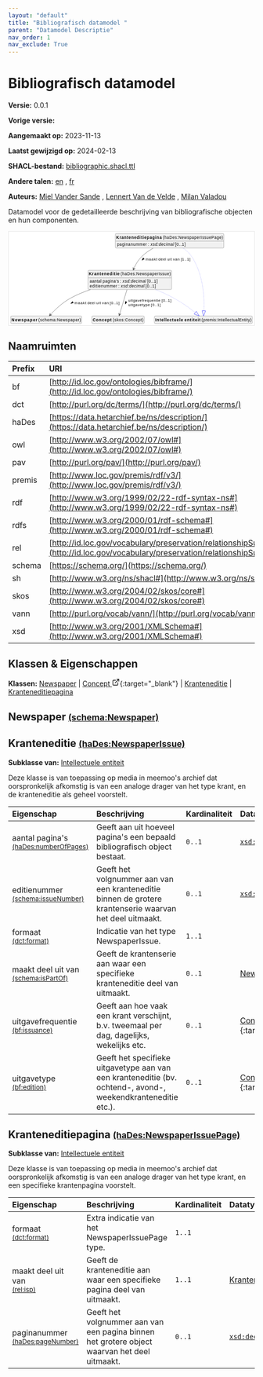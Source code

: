 ```yaml
---
layout: "default"
title: "Bibliografisch datamodel "
parent: "Datamodel Descriptie"
nav_order: 1
nav_exclude: True
---
```

<svg xmlns="http://www.w3.org/2000/svg" style="display: none;"><symbol id="svg-external-link" width="24" height="24" viewBox="0 0 24 24" fill="none" stroke="currentColor" stroke-width="2" stroke-linecap="round" stroke-linejoin="round" class="feather feather-external-link"><title id="svg-external-link-title">(external link)</title><path d="M18 13v6a2 2 0 0 1-2 2H5a2 2 0 0 1-2-2V8a2 2 0 0 1 2-2h6"></path><polyline points="15 3 21 3 21 9"></polyline><line x1="10" y1="14" x2="21" y2="3"></line> </symbol></svg>

Bibliografisch datamodel 
====================

**Versie:** 0.0.1

**Vorige versie:** 

**Aangemaakt op:** 2023-11-13

**Laatst gewijzigd op:** 2024-02-13

**SHACL-bestand:** [bibliographic.shacl.ttl](bibliographic.shacl.ttl)

**Andere talen:**
[en](../en)
, [fr](../fr)

**Auteurs:**
[Miel Vander Sande](mailto:miel.vandersande@meemoo.be)
, [Lennert Van de Velde](mailto:lennert.vandevelde@meemoo.be)
, [Milan Valadou](mailto:milan.valadou@meemoo.be)


Datamodel voor de gedetailleerde beschrijving van bibliografische objecten en hun componenten.

<div class="wrap">
  <div class="zoom">
  <svg xmlns="http://www.w3.org/2000/svg" xmlns:xlink="http://www.w3.org/1999/xlink" contentStyleType="text/css" preserveAspectRatio="none" version="1.1" viewBox="0 0 858 326" zoomAndPan="magnify"><defs/><g><a href="#schema%3ANewspaper" target="_top" title="#schema%3ANewspaper" xlink:actuate="onRequest" xlink:href="#schema%3ANewspaper" xlink:show="new" xlink:title="#schema%3ANewspaper" xlink:type="simple"><g id="elem_schema_Newspaper"><rect codeLine="15" fill="#F1F1F1" height="26.2969" id="schema_Newspaper" rx="3.5" ry="3.5" style="stroke:#181818;stroke-width:0.5;" width="248" x="7" y="294"/><text fill="#000000" font-family="sans-serif" font-size="14" font-weight="bold" lengthAdjust="spacing" textLength="90" x="10" y="311.9951">Newspaper</text><text fill="#000000" font-family="sans-serif" font-size="14" lengthAdjust="spacing" textLength="4" x="100" y="311.9951"> </text><text fill="#000000" font-family="sans-serif" font-size="14" lengthAdjust="spacing" textLength="148" x="104" y="311.9951">(schema:Newspaper)</text></g></a><a href="../../terms/nl#skos%3AConcept" target="_top" title="../../terms/nl#skos%3AConcept" xlink:actuate="onRequest" xlink:href="../../terms/nl#skos%3AConcept" xlink:show="new" xlink:title="../../terms/nl#skos%3AConcept" xlink:type="simple"><g id="elem_skos_Concept"><rect codeLine="16" fill="#F1F1F1" height="26.2969" id="skos_Concept" rx="3.5" ry="3.5" style="stroke:#181818;stroke-width:0.5;" width="183" x="290.5" y="294"/><text fill="#000000" font-family="sans-serif" font-size="14" font-weight="bold" lengthAdjust="spacing" textLength="66" x="293.5" y="311.9951">Concept</text><text fill="#000000" font-family="sans-serif" font-size="14" lengthAdjust="spacing" textLength="4" x="359.5" y="311.9951"> </text><text fill="#000000" font-family="sans-serif" font-size="14" lengthAdjust="spacing" textLength="107" x="363.5" y="311.9951">(skos:Concept)</text></g></a><a href="#haDes%3ANewspaperIssue" target="_top" title="#haDes%3ANewspaperIssue" xlink:actuate="onRequest" xlink:href="#haDes%3ANewspaperIssue" xlink:show="new" xlink:title="#haDes%3ANewspaperIssue" xlink:type="simple"><g id="elem_haDes_NewspaperIssue"><rect codeLine="17" fill="#F1F1F1" height="66.8906" id="haDes_NewspaperIssue" rx="3.5" ry="3.5" style="stroke:#181818;stroke-width:0.5;" width="292" x="277" y="135"/><text fill="#000000" font-family="sans-serif" font-size="14" font-weight="bold" lengthAdjust="spacing" textLength="107" x="280" y="152.9951">Kranteneditie</text><text fill="#000000" font-family="sans-serif" font-size="14" lengthAdjust="spacing" textLength="4" x="387" y="152.9951"> </text><text fill="#000000" font-family="sans-serif" font-size="14" lengthAdjust="spacing" textLength="175" x="391" y="152.9951">(haDes:NewspaperIssue)</text><line style="stroke:#181818;stroke-width:0.5;" x1="278" x2="568" y1="161.2969" y2="161.2969"/><text fill="#000000" font-family="sans-serif" font-size="14" lengthAdjust="spacing" textLength="41" x="283" y="178.292">aantal</text><text fill="#000000" font-family="sans-serif" font-size="14" lengthAdjust="spacing" textLength="4" x="324" y="178.292"> </text><text fill="#000000" font-family="sans-serif" font-size="14" lengthAdjust="spacing" textLength="57" x="328" y="178.292">pagina's</text><text fill="#000000" font-family="sans-serif" font-size="14" lengthAdjust="spacing" textLength="4" x="385" y="178.292"> </text><text fill="#000000" font-family="sans-serif" font-size="14" lengthAdjust="spacing" textLength="5" x="389" y="178.292">:</text><text fill="#000000" font-family="sans-serif" font-size="14" lengthAdjust="spacing" textLength="4" x="394" y="178.292"> </text><text fill="#000000" font-family="sans-serif" font-size="14" font-style="italic" lengthAdjust="spacing" textLength="82" x="398" y="178.292">xsd:decimal</text><text fill="#000000" font-family="sans-serif" font-size="14" lengthAdjust="spacing" textLength="4" x="480" y="178.292"> </text><text fill="#000000" font-family="sans-serif" font-size="14" lengthAdjust="spacing" textLength="36" x="484" y="178.292">[0..1]</text><text fill="#000000" font-family="sans-serif" font-size="14" lengthAdjust="spacing" textLength="96" x="283" y="194.5889">editienummer</text><text fill="#000000" font-family="sans-serif" font-size="14" lengthAdjust="spacing" textLength="4" x="379" y="194.5889"> </text><text fill="#000000" font-family="sans-serif" font-size="14" lengthAdjust="spacing" textLength="5" x="383" y="194.5889">:</text><text fill="#000000" font-family="sans-serif" font-size="14" lengthAdjust="spacing" textLength="4" x="388" y="194.5889"> </text><text fill="#000000" font-family="sans-serif" font-size="14" font-style="italic" lengthAdjust="spacing" textLength="82" x="392" y="194.5889">xsd:decimal</text><text fill="#000000" font-family="sans-serif" font-size="14" lengthAdjust="spacing" textLength="4" x="474" y="194.5889"> </text><text fill="#000000" font-family="sans-serif" font-size="14" lengthAdjust="spacing" textLength="36" x="478" y="194.5889">[0..1]</text></g></a><a href="#premis%3AIntellectualEntity" target="_top" title="#premis%3AIntellectualEntity" xlink:actuate="onRequest" xlink:href="#premis%3AIntellectualEntity" xlink:show="new" xlink:title="#premis%3AIntellectualEntity" xlink:type="simple"><g id="elem_premis_IntellectualEntity"><rect codeLine="20" fill="#F1F1F1" height="26.2969" id="premis_IntellectualEntity" rx="3.5" ry="3.5" style="stroke:#181818;stroke-width:0.5;" width="342" x="509" y="294"/><text fill="#000000" font-family="sans-serif" font-size="14" font-weight="bold" lengthAdjust="spacing" textLength="97" x="512" y="311.9951">Intellectuele</text><text fill="#000000" font-family="sans-serif" font-size="14" font-weight="bold" lengthAdjust="spacing" textLength="5" x="609" y="311.9951"> </text><text fill="#000000" font-family="sans-serif" font-size="14" font-weight="bold" lengthAdjust="spacing" textLength="56" x="614" y="311.9951">entiteit</text><text fill="#000000" font-family="sans-serif" font-size="14" lengthAdjust="spacing" textLength="4" x="670" y="311.9951"> </text><text fill="#000000" font-family="sans-serif" font-size="14" lengthAdjust="spacing" textLength="174" x="674" y="311.9951">(premis:IntellectualEntity)</text></g></a><a href="#haDes%3ANewspaperIssuePage" target="_top" title="#haDes%3ANewspaperIssuePage" xlink:actuate="onRequest" xlink:href="#haDes%3ANewspaperIssuePage" xlink:show="new" xlink:title="#haDes%3ANewspaperIssuePage" xlink:type="simple"><g id="elem_haDes_NewspaperIssuePage"><rect codeLine="19" fill="#F1F1F1" height="50.5938" id="haDes_NewspaperIssuePage" rx="3.5" ry="3.5" style="stroke:#181818;stroke-width:0.5;" width="379" x="372.5" y="7"/><text fill="#000000" font-family="sans-serif" font-size="14" font-weight="bold" lengthAdjust="spacing" textLength="159" x="375.5" y="24.9951">Kranteneditiepagina</text><text fill="#000000" font-family="sans-serif" font-size="14" lengthAdjust="spacing" textLength="4" x="534.5" y="24.9951"> </text><text fill="#000000" font-family="sans-serif" font-size="14" lengthAdjust="spacing" textLength="210" x="538.5" y="24.9951">(haDes:NewspaperIssuePage)</text><line style="stroke:#181818;stroke-width:0.5;" x1="373.5" x2="750.5" y1="33.2969" y2="33.2969"/><text fill="#000000" font-family="sans-serif" font-size="14" lengthAdjust="spacing" textLength="104" x="378.5" y="50.292">paginanummer</text><text fill="#000000" font-family="sans-serif" font-size="14" lengthAdjust="spacing" textLength="4" x="482.5" y="50.292"> </text><text fill="#000000" font-family="sans-serif" font-size="14" lengthAdjust="spacing" textLength="5" x="486.5" y="50.292">:</text><text fill="#000000" font-family="sans-serif" font-size="14" lengthAdjust="spacing" textLength="4" x="491.5" y="50.292"> </text><text fill="#000000" font-family="sans-serif" font-size="14" font-style="italic" lengthAdjust="spacing" textLength="82" x="495.5" y="50.292">xsd:decimal</text><text fill="#000000" font-family="sans-serif" font-size="14" lengthAdjust="spacing" textLength="4" x="577.5" y="50.292"> </text><text fill="#000000" font-family="sans-serif" font-size="14" lengthAdjust="spacing" textLength="36" x="581.5" y="50.292">[0..1]</text></g></a><g id="link_haDes_NewspaperIssue_premis_IntellectualEntity"><path codeLine="26" d="M513.43,202.02 C534.74,210.82 557.04,220.99 577,232 C610.54,250.51 632.115,266.6709 651.435,282.4109 " fill="none" id="haDes_NewspaperIssue-to-premis_IntellectualEntity" style="stroke:#0000FF;stroke-width:1.0;stroke-dasharray:1.0,3.0;"/><polygon fill="none" points="665.39,293.78,655.2247,277.7592,647.6453,287.0625,665.39,293.78" style="stroke:#0000FF;stroke-width:1.0;"/></g><g id="link_haDes_NewspaperIssue_schema_Newspaper"><path codeLine="30" d="M285.47,202.06 C261.58,210.21 237.52,220.11 216,232 C185.69,248.75 160.73,273.3015 145.7,289.5815 " fill="none" id="haDes_NewspaperIssue-to-schema_Newspaper" style="stroke:#454645;stroke-width:1.0;"/><polygon fill="#454645" points="141.63,293.99,150.674,290.0906,145.0217,290.3162,144.796,284.6639,141.63,293.99" style="stroke:#454645;stroke-width:1.0;"/><polygon fill="#000000" points="216.7623,250.72,225.9881,248.4105,222.8687,243.4287,216.7623,250.72" style="stroke:#000000;stroke-width:1.0;"/><text fill="#000000" font-family="sans-serif" font-size="13" lengthAdjust="spacing" textLength="41" x="230" y="252.5669">maakt</text><text fill="#000000" font-family="sans-serif" font-size="13" lengthAdjust="spacing" textLength="4" x="271" y="252.5669"> </text><text fill="#000000" font-family="sans-serif" font-size="13" lengthAdjust="spacing" textLength="27" x="275" y="252.5669">deel</text><text fill="#000000" font-family="sans-serif" font-size="13" lengthAdjust="spacing" textLength="4" x="302" y="252.5669"> </text><text fill="#000000" font-family="sans-serif" font-size="13" lengthAdjust="spacing" textLength="16" x="306" y="252.5669">uit</text><text fill="#000000" font-family="sans-serif" font-size="13" lengthAdjust="spacing" textLength="4" x="322" y="252.5669"> </text><text fill="#000000" font-family="sans-serif" font-size="13" lengthAdjust="spacing" textLength="23" x="326" y="252.5669">van</text><text fill="#000000" font-family="sans-serif" font-size="13" lengthAdjust="spacing" textLength="4" x="349" y="252.5669"> </text><text fill="#000000" font-family="sans-serif" font-size="13" lengthAdjust="spacing" textLength="34" x="353" y="252.5669">[0..1]</text></g><g id="link_haDes_NewspaperIssue_skos_Concept"><path codeLine="31" d="M413.18,202.2 C404.32,231.69 393.4982,267.7443 387.3682,288.1243 " fill="none" id="haDes_NewspaperIssue-to-skos_Concept" style="stroke:#454645;stroke-width:1.0;"/><polygon fill="#454645" points="385.64,293.87,392.0628,286.4036,387.0802,289.0819,384.4019,284.0993,385.64,293.87" style="stroke:#454645;stroke-width:1.0;"/><polygon fill="#000000" points="407.5615,252.9214,412.9784,245.1043,407.3491,243.4132,407.5615,252.9214" style="stroke:#000000;stroke-width:1.0;"/><text fill="#000000" font-family="sans-serif" font-size="13" lengthAdjust="spacing" textLength="112" x="418" y="245.0669">uitgavefrequentie</text><text fill="#000000" font-family="sans-serif" font-size="13" lengthAdjust="spacing" textLength="4" x="530" y="245.0669"> </text><text fill="#000000" font-family="sans-serif" font-size="13" lengthAdjust="spacing" textLength="34" x="534" y="245.0669">[0..1]</text><text fill="#000000" font-family="sans-serif" font-size="13" lengthAdjust="spacing" textLength="75" x="418" y="260.1997">uitgavetype</text><text fill="#000000" font-family="sans-serif" font-size="13" lengthAdjust="spacing" textLength="4" x="493" y="260.1997"> </text><text fill="#000000" font-family="sans-serif" font-size="13" lengthAdjust="spacing" textLength="34" x="497" y="260.1997">[0..1]</text></g><g id="link_haDes_NewspaperIssuePage_premis_IntellectualEntity"><path codeLine="34" d="M609.75,58.15 C621.26,66.21 632.41,76.19 640,88 C683.69,155.98 683.5477,241.1439 681.7477,276.0239 " fill="none" id="haDes_NewspaperIssuePage-to-premis_IntellectualEntity" style="stroke:#0000FF;stroke-width:1.0;stroke-dasharray:1.0,3.0;"/><polygon fill="none" points="680.82,294,687.7397,276.3331,675.7556,275.7147,680.82,294" style="stroke:#0000FF;stroke-width:1.0;"/></g><g id="link_haDes_NewspaperIssuePage_haDes_NewspaperIssue"><path codeLine="37" d="M504.65,58.06 C490.19,66.12 475.52,76.12 464,88 C451.14,101.27 443.7699,113.8765 436.9999,129.4665 " fill="none" id="haDes_NewspaperIssuePage-to-haDes_NewspaperIssue" style="stroke:#454645;stroke-width:1.0;"/><polygon fill="#454645" points="434.61,134.97,441.8638,128.308,436.6016,130.3838,434.5259,125.1215,434.61,134.97" style="stroke:#454645;stroke-width:1.0;"/><polygon fill="#000000" points="465.5612,100.1961,473.9155,95.6512,469.6485,91.6086,465.5612,100.1961" style="stroke:#000000;stroke-width:1.0;"/><text fill="#000000" font-family="sans-serif" font-size="13" lengthAdjust="spacing" textLength="41" x="478" y="101.0669">maakt</text><text fill="#000000" font-family="sans-serif" font-size="13" lengthAdjust="spacing" textLength="4" x="519" y="101.0669"> </text><text fill="#000000" font-family="sans-serif" font-size="13" lengthAdjust="spacing" textLength="27" x="523" y="101.0669">deel</text><text fill="#000000" font-family="sans-serif" font-size="13" lengthAdjust="spacing" textLength="4" x="550" y="101.0669"> </text><text fill="#000000" font-family="sans-serif" font-size="13" lengthAdjust="spacing" textLength="16" x="554" y="101.0669">uit</text><text fill="#000000" font-family="sans-serif" font-size="13" lengthAdjust="spacing" textLength="4" x="570" y="101.0669"> </text><text fill="#000000" font-family="sans-serif" font-size="13" lengthAdjust="spacing" textLength="23" x="574" y="101.0669">van</text><text fill="#000000" font-family="sans-serif" font-size="13" lengthAdjust="spacing" textLength="4" x="597" y="101.0669"> </text><text fill="#000000" font-family="sans-serif" font-size="13" lengthAdjust="spacing" textLength="34" x="601" y="101.0669">[1..1]</text></g></g></svg>
  </div>
</div>

## Naamruimten

| Prefix | URI      |
| :----- | :------- |
| bf     | [http://id.loc.gov/ontologies/bibframe/](http://id.loc.gov/ontologies/bibframe/) |
| dct     | [http://purl.org/dc/terms/](http://purl.org/dc/terms/) |
| haDes     | [https://data.hetarchief.be/ns/description/](https://data.hetarchief.be/ns/description/) |
| owl     | [http://www.w3.org/2002/07/owl#](http://www.w3.org/2002/07/owl#) |
| pav     | [http://purl.org/pav/](http://purl.org/pav/) |
| premis     | [http://www.loc.gov/premis/rdf/v3/](http://www.loc.gov/premis/rdf/v3/) |
| rdf     | [http://www.w3.org/1999/02/22-rdf-syntax-ns#](http://www.w3.org/1999/02/22-rdf-syntax-ns#) |
| rdfs     | [http://www.w3.org/2000/01/rdf-schema#](http://www.w3.org/2000/01/rdf-schema#) |
| rel     | [http://id.loc.gov/vocabulary/preservation/relationshipSubType/](http://id.loc.gov/vocabulary/preservation/relationshipSubType/) |
| schema     | [https://schema.org/](https://schema.org/) |
| sh     | [http://www.w3.org/ns/shacl#](http://www.w3.org/ns/shacl#) |
| skos     | [http://www.w3.org/2004/02/skos/core#](http://www.w3.org/2004/02/skos/core#) |
| vann     | [http://purl.org/vocab/vann/](http://purl.org/vocab/vann/) |
| xsd     | [http://www.w3.org/2001/XMLSchema#](http://www.w3.org/2001/XMLSchema#) |

## Klassen & Eigenschappen

**Klassen:** 
 [Newspaper](#schema%3ANewspaper) |  [Concept <svg class="svg-external-link" viewBox="0 0 24 24" aria-labelledby="svg-external-link-title"><use xlink:href="#svg-external-link"></use></svg>](../../terms/nl#skos%3AConcept){:target="_blank"} |  [Kranteneditie](#haDes%3ANewspaperIssue) |  [Kranteneditiepagina](#haDes%3ANewspaperIssuePage)
## <a id="schema%3ANewspaper"></a>Newspaper <small>[(schema:Newspaper)](https://schema.org/Newspaper)</small>





## <a id="haDes%3ANewspaperIssue"></a>Kranteneditie <small>[(haDes:NewspaperIssue)](https://data.hetarchief.be/ns/description/NewspaperIssue)</small>


**Subklasse van:** 
[Intellectuele entiteit](#premis%3AIntellectualEntity)

Deze klasse is van toepassing op media in meemoo's archief dat oorspronkelijk afkomstig is van een analoge drager van het type krant, en de kranteneditie als geheel voorstelt.

| Eigenschap | Beschrijving | Kardinaliteit | Datatype |
| :------ | :---------- | :---------- | :------- |
| <a id='haDes%3AnumberOfPages'></a>aantal pagina's <br> <small>[(haDes:numberOfPages)](https://data.hetarchief.be/ns/description/numberOfPages)</small> | Geeft aan uit hoeveel pagina's een bepaald bibliografisch object bestaat. | `0..1` | [`xsd:decimal`](http://www.w3.org/2001/XMLSchema#decimal)  |
| <a id='schema%3AissueNumber'></a>editienummer <br> <small>[(schema:issueNumber)](https://schema.org/issueNumber)</small> | Geeft het volgnummer aan van een kranteneditie binnen de grotere krantenserie waarvan het deel uitmaakt. | `0..1` | [`xsd:decimal`](http://www.w3.org/2001/XMLSchema#decimal)  |
| <a id='dct%3Aformat'></a>formaat <br> <small>[(dct:format)](http://purl.org/dc/terms/format)</small> | Indicatie van het type NewspaperIssue. | `1..1` |   |
| <a id='schema%3AisPartOf'></a>maakt deel uit van <br> <small>[(schema:isPartOf)](https://schema.org/isPartOf)</small> | Geeft de krantenserie aan waar een specifieke kranteneditie deel van uitmaakt. | `0..1` | [Newspaper](#schema%3ANewspaper)  |
| <a id='bf%3Aissuance'></a>uitgavefrequentie <br> <small>[(bf:issuance)](http://id.loc.gov/ontologies/bibframe/issuance)</small> | Geeft aan hoe vaak een krant verschijnt, b.v. tweemaal per dag, dagelijks, wekelijks etc. | `0..1` | [Concept <svg class="svg-external-link" viewBox="0 0 24 24" aria-labelledby="svg-external-link-title"><use xlink:href="#svg-external-link"></use></svg>](../../terms/nl#skos%3AConcept){:target="_blank"}  |
| <a id='bf%3Aedition'></a>uitgavetype <br> <small>[(bf:edition)](http://id.loc.gov/ontologies/bibframe/edition)</small> | Geeft het specifieke uitgavetype aan van een kranteneditie (bv. ochtend-, avond-, weekendkranteneditie etc.). | `0..1` | [Concept <svg class="svg-external-link" viewBox="0 0 24 24" aria-labelledby="svg-external-link-title"><use xlink:href="#svg-external-link"></use></svg>](../../terms/nl#skos%3AConcept){:target="_blank"}  |



## <a id="haDes%3ANewspaperIssuePage"></a>Kranteneditiepagina <small>[(haDes:NewspaperIssuePage)](https://data.hetarchief.be/ns/description/NewspaperIssuePage)</small>


**Subklasse van:** 
[Intellectuele entiteit](#premis%3AIntellectualEntity)

Deze klasse is van toepassing op media in meemoo's archief dat oorspronkelijk afkomstig is van een analoge drager van het type krant, en een specifieke krantenpagina voorstelt.

| Eigenschap | Beschrijving | Kardinaliteit | Datatype |
| :------ | :---------- | :---------- | :------- |
| <a id='dct%3Aformat'></a>formaat <br> <small>[(dct:format)](http://purl.org/dc/terms/format)</small> | Extra indicatie van het NewspaperIssuePage type. | `1..1` |   |
| <a id='rel%3Aisp'></a>maakt deel uit van <br> <small>[(rel:isp)](http://id.loc.gov/vocabulary/preservation/relationshipSubType/isp)</small> | Geeft de kranteneditie aan waar een specifieke pagina deel van uitmaakt. | `1..1` | [Kranteneditie](#haDes%3ANewspaperIssue)  |
| <a id='haDes%3ApageNumber'></a>paginanummer <br> <small>[(haDes:pageNumber)](https://data.hetarchief.be/ns/description/pageNumber)</small> | Geeft het volgnummer aan van een pagina binnen het grotere object waarvan het deel uitmaakt. | `0..1` | [`xsd:decimal`](http://www.w3.org/2001/XMLSchema#decimal)  |



[^1]: Unieke taallabels vereist
<style>
.zoom > svg {
    width: 100%;
    height: auto;
    background-color: #fff;
}

.zoom > svg text{
   -webkit-user-select: none;
   -moz-user-select: none;
   -ms-user-select: none;
   user-select: none;
}

.wrap {
  overflow: hidden;
  border: 1px solid #E6E6E6;
}

.zoom {
  position: relative;
}

.zoom:hover {
  transform: scale(2.0); cursor: grab;
}
.svg-external-link {
  width: 16px;
  height: 16px;
}
</style>
<script>
var svg = document.querySelector('svg[zoomAndPan="magnify"]');
var zoomDiv = document.querySelector('.zoom');
zoomDiv.addEventListener('mouseleave', onMouseOutZoomDiv);
if (window.PointerEvent) {
  svg.addEventListener('pointerdown', onPointerDown);
  svg.addEventListener('pointerup', onPointerUp);
  svg.addEventListener('pointerleave', onPointerUp); 
  svg.addEventListener('pointermove', onPointerMove); 
} else {

  svg.addEventListener('mousedown', onPointerDown); 
  svg.addEventListener('mouseup', onPointerUp); 
  svg.addEventListener('mouseleave', onPointerUp); 
  svg.addEventListener('mousemove', onPointerMove); 

  svg.addEventListener('touchstart', onPointerDown);
  svg.addEventListener('touchend', onPointerUp);
  svg.addEventListener('touchmove', onPointerMove); 
}

function getPointFromEvent (event) {
  var point = {x:0, y:0};
  if (event.targetTouches) {
    point.x = event.targetTouches[0].clientX;
    point.y = event.targetTouches[0].clientY;
  } else {
    point.x = event.clientX;
    point.y = event.clientY;
  }
  
  return point;
}

var isPointerDown = false;

var pointerOrigin = {
  x: 0,
  y: 0
};

function onPointerDown(event) {
  isPointerDown = true; 
  
  var pointerPosition = getPointFromEvent(event);
  pointerOrigin.x = pointerPosition.x;
  pointerOrigin.y = pointerPosition.y;
}

var originalViewBoxString = svg.getAttribute('viewBox');
var originalViewBoxList= svg.viewBox.baseVal;

var originalViewBox = {
    x: originalViewBoxList.x,
    y: originalViewBoxList.y,
    width: originalViewBoxList.width,
    height: originalViewBoxList.height
};

var viewBox = structuredClone(originalViewBox);
console.log(viewBox);
var newViewBox = {
  x: 0,
  y: 0
};

var ratio = viewBox.width / svg.getBoundingClientRect().width;
window.addEventListener('resize', function() {
  ratio = viewBox.width / svg.getBoundingClientRect().width;
});

function onPointerMove (event) {
  if (!isPointerDown) {
    return;
  }
  event.preventDefault();

  var pointerPosition = getPointFromEvent(event);

  newViewBox.x = viewBox.x - ((pointerPosition.x - pointerOrigin.x) * ratio);
  newViewBox.y = viewBox.y - ((pointerPosition.y - pointerOrigin.y) * ratio);

  var viewBoxString = `${newViewBox.x} ${newViewBox.y} ${viewBox.width} ${viewBox.height}`;
  svg.setAttribute('viewBox', viewBoxString);
}

function onPointerUp() {
  isPointerDown = false;

  viewBox.x = newViewBox.x;
  viewBox.y = newViewBox.y;
}
function onMouseOutZoomDiv(event) {

  var viewBoxString = structuredClone(originalViewBoxString);
  viewBox.x = 0;
  viewBox.y = 0;
  svg.setAttribute('viewBox', originalViewBoxString);
}

</script>
